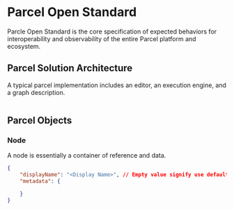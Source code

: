 # Parcel Open Standard

Parcle Open Standard is the core specification of expected behaviors for interoperability and observability of the entire Parcel platform and ecosystem.

## Parcel Solution Architecture

A typical parcel implementation includes an editor, an execution engine, and a graph description.

```mermaid
```

## Parcel Objects

### Node

A node is essentially a container of reference and data.

```json
{
    "displayName": "<Display Name>", // Empty value signify use default
    "metadata": {

    }
}
```